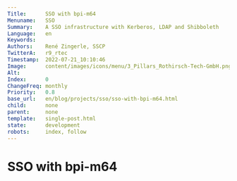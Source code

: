 ```yaml
---
Title:      SSO with bpi-m64
Menuname:   SSO
Summary:    A SSO infrastructure with Kerberos, LDAP and Shibboleth
Language:   en
Keywords:   
Authors:    René Zingerle, SSCP
TwitterA:   r9_rtec
Timestamp:  2022-07-21_10:10:46
Image:      content/images/icons/menu/3_Pillars_Rothirsch-Tech-GmbH.png
Alt:        
Index:      0
ChangeFreq: monthly
Priority:   0.8
base_url:   en/blog/projects/sso/sso-with-bpi-m64.html
child:      none
parent:     none
template:   single-post.html
state:      development
robots:     index, follow
---
```


# SSO with bpi-m64
